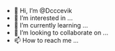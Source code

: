 - 👋 Hi, I’m @Dcccevik
- 👀 I’m interested in ...
- 🌱 I’m currently learning ...
- 💞️ I’m looking to collaborate on ...
- 📫 How to reach me ...

<!---
Dcccevik/Dcccevik is a ✨ special ✨ repository because its `README.md` (this file) appears on your GitHub profile.
You can click the Preview link to take a look at your changes.
--->
